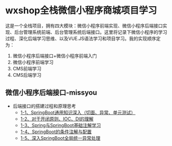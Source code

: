 # wxshop全栈微信小程序商城项目学习

这是一个全栈项目，拥有四大模块：微信小程序前端实现、微信小程序后端接口实现、后台管理系统前端、后台管理系统后端接口。这里将记录下微信小程序的学习过程、深化后端学习思维、以及VUE.JS语法学习和项目学习。我的实现顺序定为：
1. 微信小程序后端接口+微信小程序前端入门
2. 微信小程序前端学习
3. CMS前端学习
4. CMS后端学习



## 微信小程序后端接口-missyou

- 后端接口的搭建过程和原理思考 
    - [1-1、SpringBoot通用知识深入（切面、异常、单元测试）](http://note.youdao.com/noteshare?id=dd3ec7f3ce0a6641e768fcc56e51c967&sub=9D05AAD1CBA24982AB6440B34AF1E682)
    - [1-2、对于开闭原则、IOC、DI的理解](http://note.youdao.com/noteshare?id=8d6b116056175497d2b518efb78420e9&sub=900FA75EBE504807BC4A0093BABCA036)
	- [1-3、Spring与SpringBoot基础注解学习](http://note.youdao.com/noteshare?id=7129a17fbe7c316a20c1f2401a2ddf51&sub=DA159358933344A4B3D47500CDA60035)
	- [1-4、SpringBoot的条件注解与配置](http://note.youdao.com/noteshare?id=d47b404016f7330a097d5df2f306f8b2&sub=DD02D8E11BBC45E59F96D955BC13B5D1)
	- [1-5、深入SpringBoot全局统一异常处理](http://note.youdao.com/noteshare?id=672891888b5ecec24c1b523945f9dc4b&sub=6B0807604DEE4D47999CCD2AA7435333)




